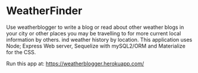 # WeatherFinder
Use weatherblogger to write a blog or read about other weather blogs in your city or other places you may be travelling to for more current local information by others. ind weather history by location. This application uses Node; Express Web server, Sequelize with mySQL2/ORM and Materialize for the CSS.

Run this app at:  https://weatherblogger.herokuapp.com/
